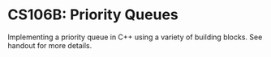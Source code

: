 CS106B: Priority Queues
=====

Implementing a priority queue in C++ using a variety of building blocks.  See handout for more details.